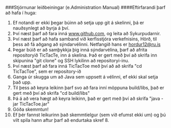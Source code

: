 ###Stjórnunar leiðbeiningar (e.Administration Manual)
####Eftirfarandi þarf að hafa í huga:

1. Ef notandi er ekki þegar búinn að setja upp git á skelinni, þá er nauðsynlegt að byrja á því.
2. Því næst þarf að fara inná www.github.com, og leita að Sykurpudarnir.
3. Því næst þarf að hafa samband við kerfisstjóra verkefnisins, Hörð, til þess að fá aðgang að sýndarvélinni. Netfangið hans er hordur12@ru.is
4. Þegar búið er að samþykkja þig inná sýndarvélina, þarf að afrita repositoryið TicTacTe, inn á skelina. Það er gert með því að skrifa inn skipunina "git clone" og SSH lykilinn að repositoryi-inu.
5. Því næst þarf að fara inná TicTacToe með því að að skrifa "cd TicTacToe", sem er repository-ið
6. Ganga úr skugga um að Java sem uppsett á vélinni, ef ekki skal setja það upp.
7. Til þess að keyra leikinn þarf svo að fara inní möppuna build/libs, það er gert með því að skrifa "cd build/libs"
8. Þá á að vera hægt að keyra leikinn, það er gert með því að skrifa "java -jar TicTacToe.jar"
9. Góða skemmtun!
10. Ef þér fannst leikurinn það skemmtielgur (sem við efumst ekki um) og þú vilt spila hann aftur þarf að endurtaka skref 8.

